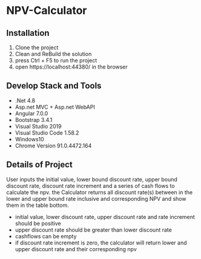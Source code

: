 # NPV-Calculator

## Installation
1. Clone the project
2. Clean and ReBuild the solution
3. press Ctrl + F5 to run the project
4. open https://localhost:44380/ in the browser


## Develop Stack and Tools
* .Net 4.8
*  Asp.net MVC + Asp.net WebAPI
*  Angular 7.0.0
*  Bootstrap 3.4.1
*  Visual Studio 2019
*  Visual Studio Code 1.58.2
*  Windows10
*  Chrome Version 91.0.4472.164

## Details of Project

User inputs the initial value, lower bound discount rate, upper bound discount rate, discount rate increment and a series of cash flows to calculate the npv. the Calculator returns all discount rate(s) between in the lower and upper bound rate inclusive and corresponding NPV and show them in the table bottom.

*  initial value, lower discount rate, upper discount rate and rate increment should be positive
*  upper discount rate should be greater than lower discount rate
*  cashflows can be empty
*  if discount rate increment is zero, the calculator will return lower and upper discount rate and their corresponding npv











